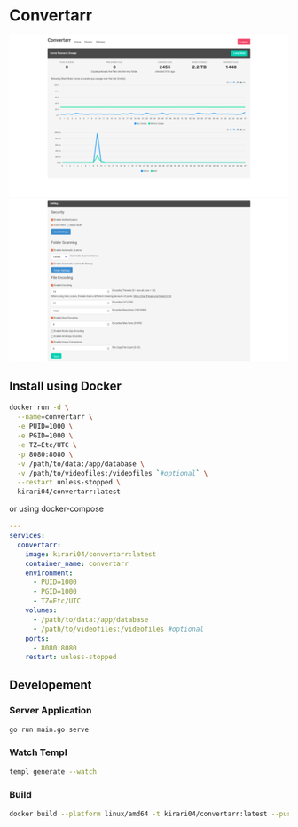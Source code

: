 # Convertarr

![Dashboard](img/image.png)
![Settings](img/image2.png)

## Install using Docker

```bash
docker run -d \
  --name=convertarr \
  -e PUID=1000 \
  -e PGID=1000 \
  -e TZ=Etc/UTC \
  -p 8080:8080 \
  -v /path/to/data:/app/database \
  -v /path/to/videofiles:/videofiles `#optional` \
  --restart unless-stopped \
  kirari04/convertarr:latest
```

or using docker-compose

```yaml
---
services:
  convertarr:
    image: kirari04/convertarr:latest
    container_name: convertarr
    environment:
      - PUID=1000
      - PGID=1000
      - TZ=Etc/UTC
    volumes:
      - /path/to/data:/app/database
      - /path/to/videofiles:/videofiles #optional
    ports:
      - 8080:8080
    restart: unless-stopped
```

## Developement

### Server Application

```bash
go run main.go serve
```

### Watch Templ

```bash
templ generate --watch
```
### Build

```bash
docker build --platform linux/amd64 -t kirari04/convertarr:latest --push .
```